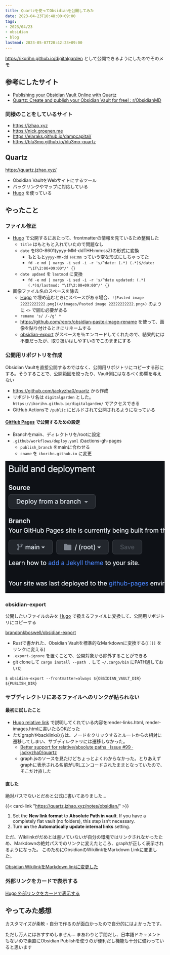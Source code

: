 ```yaml
---
title: Quartzを使ってObsidianを公開してみた
date: 2023-04-23T10:48:00+09:00
tags:
- 2023/04/23
- obsidian
- blog
lastmod: 2023-05-07T20:42:23+09:00
---
```


https://ikorihn.github.io/digitalgarden として公開できるようにしたのでそのメモ

## 参考にしたサイト

* [Publishing your Obsidian Vault Online with Quartz](https://brandonkboswell.com/blog/Publishing-your-Obsidian-Vault-Online-with-Quartz/)
* [Quartz: Create and publish your Obsidian Vault for free! : r/ObsidianMD](https://www.reddit.com/r/ObsidianMD/comments/onflb9/quartz_create_and_publish_your_obsidian_vault_for/)

### 同様のことをしているサイト

* https://jzhao.xyz
* https://nick.groenen.me
* https://elaraks.github.io/dampcapital/
* https://blu3mo.github.io/blu3mo-quartz

## Quartz

https://quartz.jzhao.xyz/

* Obsidian VaultをWebサイトにするツール
* バックリンクやマップに対応している
* [Hugo](note/Hugo.md) を使っている

## やったこと

### ファイル修正

* [Hugo](note/Hugo.md) で公開するにあたって、frontmatterの情報を見ているため整備した
  * `title` はもともと入れていたので問題なし
  * `date` をISO-8601(yyyy-MM-ddTHH:mm:ssZ)の形式に変換
    * もともと`yyyy-MM-dd HH:mm` っていう変な形式にしちゃってた
    * `fd -e md | xargs -i sed -i -r 's/^date: (.*) (.*)$/date: "\1T\2:00+09:00"/' {}`
  * `date updaed` を `lastmod` に変換
    * `fd -e md | xargs -i sed -i -r 's/^date updated: (.*) (.*)$/lastmod: "\1T\2:00+09:00"/' {}`
* 画像ファイル名のスペースを除去
  * [Hugo](note/Hugo.md) で埋め込むときにスペースがある場合、`![Pasted image 22222222222.png](</images/Pasted image 22222222222.png>)` のように `<>` で囲む必要がある
  * `rename 's/ /-/g' *`
  * https://github.com/reorx/obsidian-paste-image-rename を使って、画像を貼り付けるときにリネームする
  * [obsidian-export](https://github.com/zoni/obsidian-export) がスペースを％エンコードしてくれたので、結果的には不要だったが、取り扱いはしやすいのでこのままにする

### 公開用リポジトリを作成

Obsidian Vaultを直接公開するのではなく、公開用リポジトリにコピーする形にする。そうすることで、公開範囲を絞ったり、Vault側にはなるべく影響を与えない

* https://github.com/jackyzha0/quartz から作成
* リポジトリ名は `digitalgarden` とした。 `https://ikorihn.github.io/digitalgarden/` でアクセスできる
* GitHub Actionsで `/public` にビルドされて公開されるようになっている

#### [GitHub Pages](https://docs.github.com/ja/pages/getting-started-with-github-pages/about-github-pages) で公開するための設定

* Branchをmain、ディレクトリを/rootに設定
* `.github/workflows/deploy.yaml` のactions-gh-pages
  * `publish_branch` をmainに合わせる
  * `cname` を `ikorihn.github.io` に変更

![Pasted-image-20230504103549](note/Pasted-image-20230504103549.png)

### obsidian-export

公開したいファイルのみを [Hugo](note/Hugo.md) で扱えるファイルに変換して、公開用リポジトリにコピーする

[brandonkboswell/obsidian-export](https://github.com/brandonkboswell/obsidian-export/tree/title_frontmatter)

* Rustで書かれた、Obsidian Vaultを標準的なMarkdownに変換する(`[[]]` をリンクに変える)
* `.export-ignore` を置くことで、公開対象から除外することができる
* git cloneして `cargo install --path .` して `~/.cargo/bin` にPATH通しておいた

````shell
$ obsidian-export --frontmatter=always ${OBSIDIAN_VAULT_DIR} ${PUBLISH_DIR}
````

### サブディレクトリにあるファイルへのリンクが貼られない

#### 最初に試したこと

* [Hugo relative link](note/Hugo%20relative%20link.md) で説明してくれている内容をrender-links.html, render-images.htmlに書いたらOKだった
* ただgraphやbacklinkの方は、ノードをクリックするとルートからの相対に遷移してしまい、サブディレクトリには遷移しなかった。
  * [Better support for relative/absolute paths · Issue #99 · jackyzha0/quartz](https://github.com/jackyzha0/quartz/issues/99)
  * graph.jsのソースを見たけどちょっとよくわからなかった。とりあえずgraphに表示される名前がURLエンコードされたままとなっていたので、そこだけ直した

#### 直した

絶対パスでないとだめと公式に書いてありました…

{{< card-link "https://quartz.jzhao.xyz/notes/obsidian/" >}}

1. Set the **New link format** to **Absolute Path in vault**. If you have a completely flat vault (no folders), this step isn’t necessary.
1. Turn **on** the **Automatically update internal links** setting.

ただ、Wikilinkがだめとは書いていないが自分の環境ではリンクされなかったため、Markdownの絶対パスでのリンクに変えたところ、graphが正しく表示されるようになった。
このためにObsidianのWikilinkをMarkdown Linkに変更した。

[Obsidian WikilinkをMarkdown linkに変更した](note/Obsidian%20WikilinkをMarkdown%20linkに変更した.md)

### 外部リンクをカードで表示する

[Hugo 外部リンクをカードで表示する](note/Hugo%20外部リンクをカードで表示する.md)

## やってみた感想

カスタマイズが柔軟・自分で作るのが面白かったので自分的にはよかったです。

ただし万人にはおすすめしません…
まあわりと手間だし、日本語ドキュメントもないので素直にObsidian Publishを使うのが便利だし機能も十分に備わっていると思います
